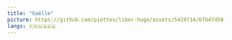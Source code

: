 ```yaml
---
title: "Gaëlle"
picture: https://github.com/piettes/liber-hugo/assets/5419714/6f647d58-8480-4fbe-beb5-cfea1d39ee6d
langs: 🇫🇷🇬🇧🇩🇪
---
```

